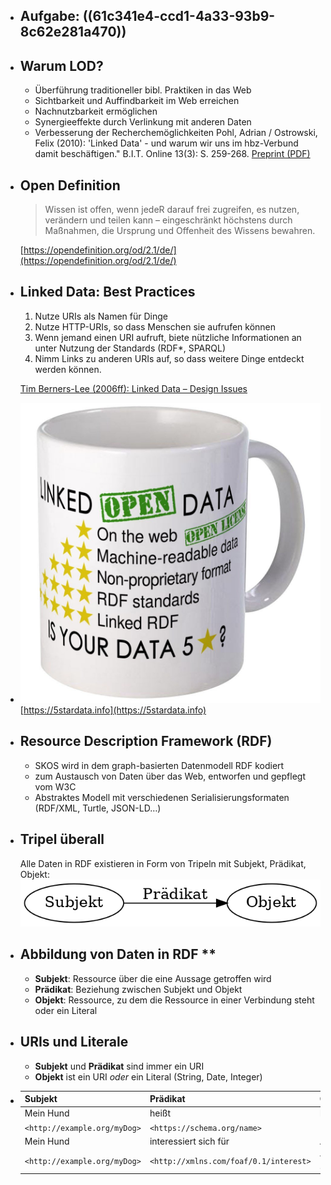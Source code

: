 - ## Aufgabe: ((61c341e4-ccd1-4a33-93b9-8c62e281a470))
- ## Warum LOD?
  * Überführung traditioneller bibl. Praktiken in das Web
  * Sichtbarkeit und Auffindbarkeit im Web erreichen
  * Nachnutzbarkeit ermöglichen
  * Synergieeffekte durch Verlinkung mit anderen Daten
  * Verbesserung der Recherchemöglichkeiten
  Pohl, Adrian / Ostrowski, Felix (2010): 'Linked Data' - und warum wir uns im hbz-Verbund damit beschäftigen." B.I.T. Online 13(3): S. 259-268. [Preprint (PDF)](https://hbz.opus.hbz-nrw.de/files/269/PDFA_Linked_Data_Pohl_Ostrowski_2010.pdf)
- ## Open Definition
  > Wissen ist offen, wenn jedeR darauf frei zugreifen, es nutzen, verändern und teilen kann – eingeschränkt höchstens durch Maßnahmen, die Ursprung und Offenheit des Wissens bewahren. 
  
  [https://opendefinition.org/od/2.1/de/](https://opendefinition.org/od/2.1/de/)
- ## Linked Data: Best Practices
  1. Nutze URIs als Namen für Dinge
  2. Nutze HTTP-URIs, so dass Menschen sie aufrufen können
  3. Wenn jemand einen URI aufruft, biete nützliche Informationen an unter Nutzung der Standards (RDF*, SPARQL)
  4. Nimm Links zu anderen URIs auf, so dass weitere Dinge entdeckt werden können.
  
  [Tim Berners-Lee (2006ff): Linked Data – Design Issues](https://www.w3.org/DesignIssues/LinkedData.html)
- ![](../assets/lod-cup.jpg)
  [https://5stardata.info](https://5stardata.info)
- ## Resource Description Framework (RDF)
  * SKOS wird in dem graph-basierten Datenmodell RDF kodiert
  * zum Austausch von Daten über das Web, entworfen und gepflegt vom W3C
  * Abstraktes Modell mit verschiedenen Serialisierungsformaten (RDF/XML, Turtle, JSON-LD…)
- ## Tripel überall
  Alle Daten in RDF existieren in Form von Tripeln mit Subjekt, Prädikat, Objekt:
  ![](../assets/triple.png)
- ## Abbildung von Daten in RDF **
  * **Subjekt**: Ressource über die eine Aussage getroffen wird
  * **Prädikat**: Beziehung zwischen Subjekt und Objekt
  * **Objekt**: Ressource, zu dem die Ressource in einer Verbindung steht oder ein Literal
- ## URIs und Literale
  * **Subjekt** und **Prädikat** sind immer ein URI
  * **Objekt** ist ein URI *oder* ein Literal (String, Date, Integer)
- | Subjekt | Prädikat| Objekt |
  | -------- | -------- | -------- |
  | Mein Hund     | heißt     | Lica.     |
  | `<http://example.org/myDog>` | `<https://schema.org/name>`  | `"Lica"@de` . |
  | Mein Hund | interessiert sich  für | Apportieren. |
  | `<http://example.org/myDog>` | `<http://xmlns.com/foaf/0.1/interest>`  | `<http://www.wikidata.org/entity/Q621694>` . |